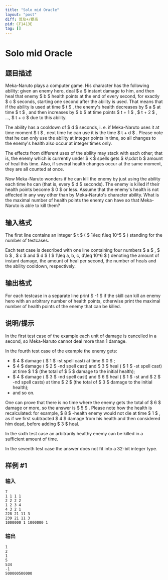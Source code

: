 ```yaml
---
title: "Solo mid Oracle"
layout: "post"
diff: 普及+/提高
pid: CF1413E
tag: []
---
```


# Solo mid Oracle

## 题目描述

Meka-Naruto plays a computer game. His character has the following ability: given an enemy hero, deal $ a $ instant damage to him, and then heal that enemy $ b $ health points at the end of every second, for exactly $ c $ seconds, starting one second after the ability is used. That means that if the ability is used at time $ t $ , the enemy's health decreases by $ a $ at time $ t $ , and then increases by $ b $ at time points $ t + 1 $ , $ t + 2 $ , ..., $ t + c $ due to this ability.

The ability has a cooldown of $ d $ seconds, i. e. if Meka-Naruto uses it at time moment $ t $ , next time he can use it is the time $ t + d $ . Please note that he can only use the ability at integer points in time, so all changes to the enemy's health also occur at integer times only.

The effects from different uses of the ability may stack with each other; that is, the enemy which is currently under $ k $ spells gets $ k\cdot b $ amount of heal this time. Also, if several health changes occur at the same moment, they are all counted at once.

Now Meka-Naruto wonders if he can kill the enemy by just using the ability each time he can (that is, every $ d $ seconds). The enemy is killed if their health points become $ 0 $ or less. Assume that the enemy's health is not affected in any way other than by Meka-Naruto's character ability. What is the maximal number of health points the enemy can have so that Meka-Naruto is able to kill them?

## 输入格式

The first line contains an integer $ t $ ( $ 1\leq t\leq 10^5 $ ) standing for the number of testcases.

Each test case is described with one line containing four numbers $ a $ , $ b $ , $ c $ and $ d $ ( $ 1\leq a, b, c, d\leq 10^6 $ ) denoting the amount of instant damage, the amount of heal per second, the number of heals and the ability cooldown, respectively.

## 输出格式

For each testcase in a separate line print $ -1 $ if the skill can kill an enemy hero with an arbitrary number of health points, otherwise print the maximal number of health points of the enemy that can be killed.

## 说明/提示

In the first test case of the example each unit of damage is cancelled in a second, so Meka-Naruto cannot deal more than 1 damage.

In the fourth test case of the example the enemy gets:

- $ 4 $ damage ( $ 1 $ -st spell cast) at time $ 0 $ ;
- $ 4 $ damage ( $ 2 $ -nd spell cast) and $ 3 $ heal ( $ 1 $ -st spell cast) at time $ 1 $ (the total of $ 5 $ damage to the initial health);
- $ 4 $ damage ( $ 3 $ -nd spell cast) and $ 6 $ heal ( $ 1 $ -st and $ 2 $ -nd spell casts) at time $ 2 $ (the total of $ 3 $ damage to the initial health);
- and so on.

One can prove that there is no time where the enemy gets the total of $ 6 $ damage or more, so the answer is $ 5 $ . Please note how the health is recalculated: for example, $ 8 $ -health enemy would not die at time $ 1 $ , as if we first subtracted $ 4 $ damage from his health and then considered him dead, before adding $ 3 $ heal.

In the sixth test case an arbitrarily healthy enemy can be killed in a sufficient amount of time.

In the seventh test case the answer does not fit into a 32-bit integer type.

## 样例 #1

### 输入

```
7
1 1 1 1
2 2 2 2
1 2 3 4
4 3 2 1
228 21 11 3
239 21 11 3
1000000 1 1000000 1
```

### 输出

```
1
2
1
5
534
-1
500000500000
```

